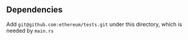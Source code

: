 ## Dependencies

Add `git@github.com:ethereum/tests.git` under this directory, which is needed by `main.rs`